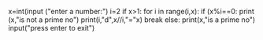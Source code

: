 x=int(input ("enter a number:")
i=2
if x>1:
for i in range(i,x):
if (x%i==0:
print (x,"is not a prime no")
print(i,"d",x//i,"="x)
break
else:
print(x,"is a prime no")
input("press enter to exit")


